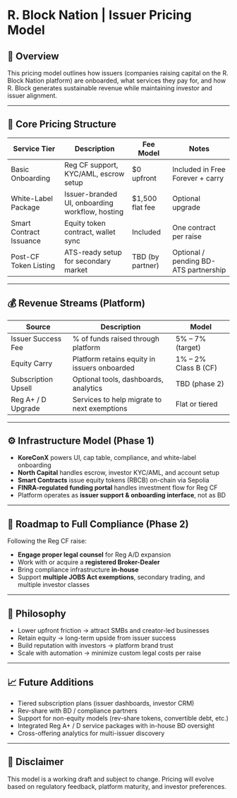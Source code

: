 # R. Block Nation | Issuer Pricing Model

## 💼 Overview

This pricing model outlines how issuers (companies raising capital on the R. Block Nation platform) are onboarded, what services they pay for, and how R. Block generates sustainable revenue while maintaining investor and issuer alignment.

---

## 🧾 Core Pricing Structure

| Service Tier        | Description                                      | Fee Model         | Notes                                 |
|---------------------|--------------------------------------------------|-------------------|---------------------------------------|
| Basic Onboarding    | Reg CF support, KYC/AML, escrow setup            | $0 upfront        | Included in Free Forever + carry      |
| White-Label Package | Issuer-branded UI, onboarding workflow, hosting | $1,500 flat fee   | Optional upgrade                      |
| Smart Contract Issuance | Equity token contract, wallet sync         | Included          | One contract per raise                |
| Post-CF Token Listing | ATS-ready setup for secondary market           | TBD (by partner)  | Optional / pending BD-ATS partnership |

---

## 💰 Revenue Streams (Platform)

| Source                | Description                                   | Model                |
|-----------------------|-----------------------------------------------|----------------------|
| Issuer Success Fee    | % of funds raised through platform            | 5% – 7% (target)     |
| Equity Carry          | Platform retains equity in issuers onboarded  | 1% – 2% Class B (CF) |
| Subscription Upsell   | Optional tools, dashboards, analytics         | TBD (phase 2)        |
| Reg A+ / D Upgrade    | Services to help migrate to next exemptions   | Flat or tiered       |

---

## ⚙️ Infrastructure Model (Phase 1)

- **KoreConX** powers UI, cap table, compliance, and white-label onboarding
- **North Capital** handles escrow, investor KYC/AML, and account setup
- **Smart Contracts** issue equity tokens (RBCB) on-chain via Sepolia
- **FINRA-regulated funding portal** handles investment flow for Reg CF
- Platform operates as **issuer support & onboarding interface**, not as BD

---

## 🔄 Roadmap to Full Compliance (Phase 2)

Following the Reg CF raise:

- **Engage proper legal counsel** for Reg A/D expansion
- Work with or acquire a **registered Broker-Dealer**
- Bring compliance infrastructure **in-house**
- Support **multiple JOBS Act exemptions**, secondary trading, and multiple investor classes

---

## 🎯 Philosophy

- Lower upfront friction → attract SMBs and creator-led businesses
- Retain equity → long-term upside from issuer success
- Build reputation with investors → platform brand trust
- Scale with automation → minimize custom legal costs per raise

---

## 📈 Future Additions

- Tiered subscription plans (issuer dashboards, investor CRM)
- Rev-share with BD / compliance partners
- Support for non-equity models (rev-share tokens, convertible debt, etc.)
- Integrated Reg A+ / D service packages with in-house BD oversight
- Cross-offering analytics for multi-issuer discovery

---

## 📝 Disclaimer

This model is a working draft and subject to change. Pricing will evolve based on regulatory feedback, platform maturity, and investor preferences.

